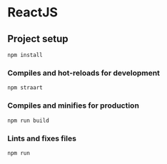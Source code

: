 # ReactJS

## Project setup
```
npm install
```

### Compiles and hot-reloads for development
```
npm straart
```

### Compiles and minifies for production
```
npm run build
```

### Lints and fixes files
```
npm run
```
